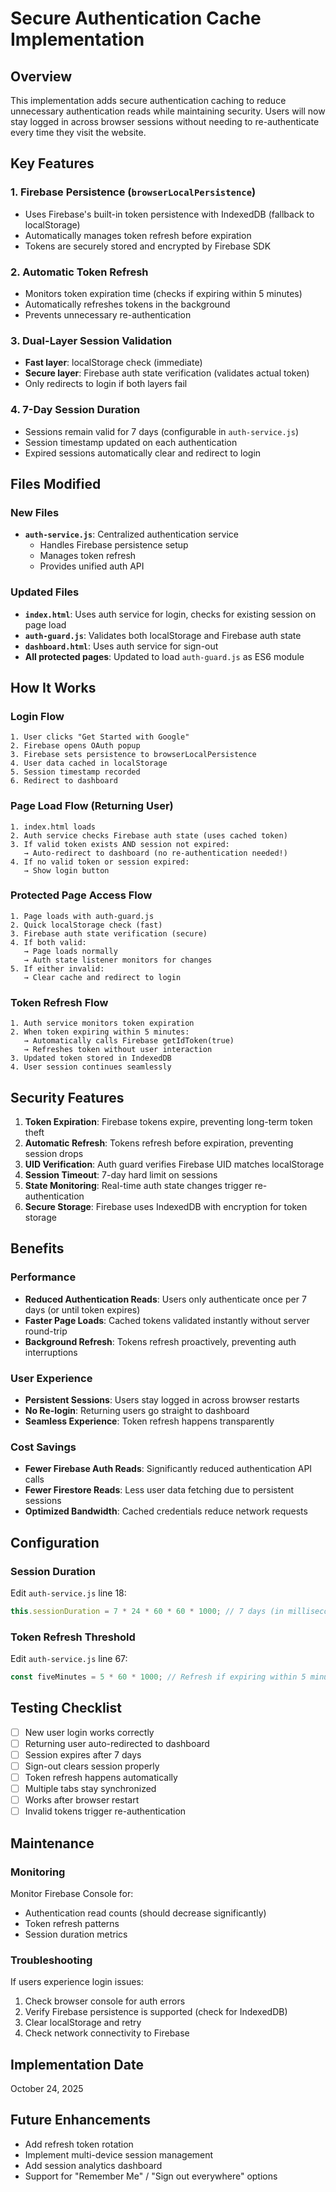 # Secure Authentication Cache Implementation

## Overview

This implementation adds secure authentication caching to reduce unnecessary authentication reads while maintaining security. Users will now stay logged in across browser sessions without needing to re-authenticate every time they visit the website.

## Key Features

### 1. Firebase Persistence (`browserLocalPersistence`)
- Uses Firebase's built-in token persistence with IndexedDB (fallback to localStorage)
- Automatically manages token refresh before expiration
- Tokens are securely stored and encrypted by Firebase SDK

### 2. Automatic Token Refresh
- Monitors token expiration time (checks if expiring within 5 minutes)
- Automatically refreshes tokens in the background
- Prevents unnecessary re-authentication

### 3. Dual-Layer Session Validation
- **Fast layer**: localStorage check (immediate)
- **Secure layer**: Firebase auth state verification (validates actual token)
- Only redirects to login if both layers fail

### 4. 7-Day Session Duration
- Sessions remain valid for 7 days (configurable in `auth-service.js`)
- Session timestamp updated on each authentication
- Expired sessions automatically clear and redirect to login

## Files Modified

### New Files
- **`auth-service.js`**: Centralized authentication service
  - Handles Firebase persistence setup
  - Manages token refresh
  - Provides unified auth API

### Updated Files
- **`index.html`**: Uses auth service for login, checks for existing session on page load
- **`auth-guard.js`**: Validates both localStorage and Firebase auth state
- **`dashboard.html`**: Uses auth service for sign-out
- **All protected pages**: Updated to load `auth-guard.js` as ES6 module

## How It Works

### Login Flow
```
1. User clicks "Get Started with Google"
2. Firebase opens OAuth popup
3. Firebase sets persistence to browserLocalPersistence
4. User data cached in localStorage
5. Session timestamp recorded
6. Redirect to dashboard
```

### Page Load Flow (Returning User)
```
1. index.html loads
2. Auth service checks Firebase auth state (uses cached token)
3. If valid token exists AND session not expired:
   → Auto-redirect to dashboard (no re-authentication needed!)
4. If no valid token or session expired:
   → Show login button
```

### Protected Page Access Flow
```
1. Page loads with auth-guard.js
2. Quick localStorage check (fast)
3. Firebase auth state verification (secure)
4. If both valid:
   → Page loads normally
   → Auth state listener monitors for changes
5. If either invalid:
   → Clear cache and redirect to login
```

### Token Refresh Flow
```
1. Auth service monitors token expiration
2. When token expiring within 5 minutes:
   → Automatically calls Firebase getIdToken(true)
   → Refreshes token without user interaction
3. Updated token stored in IndexedDB
4. User session continues seamlessly
```

## Security Features

1. **Token Expiration**: Firebase tokens expire, preventing long-term token theft
2. **Automatic Refresh**: Tokens refresh before expiration, preventing session drops
3. **UID Verification**: Auth guard verifies Firebase UID matches localStorage
4. **Session Timeout**: 7-day hard limit on sessions
5. **State Monitoring**: Real-time auth state changes trigger re-authentication
6. **Secure Storage**: Firebase uses IndexedDB with encryption for token storage

## Benefits

### Performance
- **Reduced Authentication Reads**: Users only authenticate once per 7 days (or until token expires)
- **Faster Page Loads**: Cached tokens validated instantly without server round-trip
- **Background Refresh**: Tokens refresh proactively, preventing auth interruptions

### User Experience
- **Persistent Sessions**: Users stay logged in across browser restarts
- **No Re-login**: Returning users go straight to dashboard
- **Seamless Experience**: Token refresh happens transparently

### Cost Savings
- **Fewer Firebase Auth Reads**: Significantly reduced authentication API calls
- **Fewer Firestore Reads**: Less user data fetching due to persistent sessions
- **Optimized Bandwidth**: Cached credentials reduce network requests

## Configuration

### Session Duration
Edit `auth-service.js` line 18:
```javascript
this.sessionDuration = 7 * 24 * 60 * 60 * 1000; // 7 days (in milliseconds)
```

### Token Refresh Threshold
Edit `auth-service.js` line 67:
```javascript
const fiveMinutes = 5 * 60 * 1000; // Refresh if expiring within 5 minutes
```

## Testing Checklist

- [ ] New user login works correctly
- [ ] Returning user auto-redirected to dashboard
- [ ] Session expires after 7 days
- [ ] Sign-out clears session properly
- [ ] Token refresh happens automatically
- [ ] Multiple tabs stay synchronized
- [ ] Works after browser restart
- [ ] Invalid tokens trigger re-authentication

## Maintenance

### Monitoring
Monitor Firebase Console for:
- Authentication read counts (should decrease significantly)
- Token refresh patterns
- Session duration metrics

### Troubleshooting
If users experience login issues:
1. Check browser console for auth errors
2. Verify Firebase persistence is supported (check for IndexedDB)
3. Clear localStorage and retry
4. Check network connectivity to Firebase

## Implementation Date
October 24, 2025

## Future Enhancements
- Add refresh token rotation
- Implement multi-device session management
- Add session analytics dashboard
- Support for "Remember Me" / "Sign out everywhere" options
